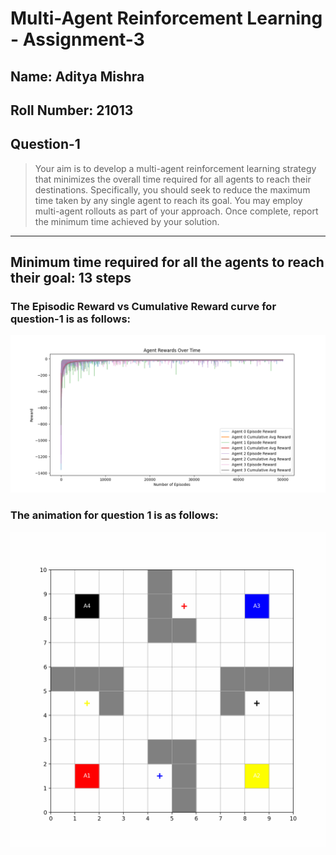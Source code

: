 # Multi-Agent Reinforcement Learning - Assignment-3
## Name: Aditya Mishra
## Roll Number: 21013

## Question-1
>Your aim is to develop a multi-agent reinforcement learning strategy that minimizes the overall time required for all agents to reach their destinations. Specifically, you should seek to reduce the maximum time taken by any single agent to reach its goal. You may employ multi-agent rollouts as part of your approach. Once complete, report the minimum time achieved by your solution.


---
**Minimum time required for all the agents to reach their goal:** **13 steps**  
---   

### The Episodic Reward vs Cumulative Reward curve for question-1 is as follows:
![Episodic vs Cumulative Reward (Episodes 1-1000)](Question-1/rewards-q1.png)

### The animation for question 1 is as follows:
![Policy Learned when the starting point is is fixed](Question-1/path-q1.gif)




